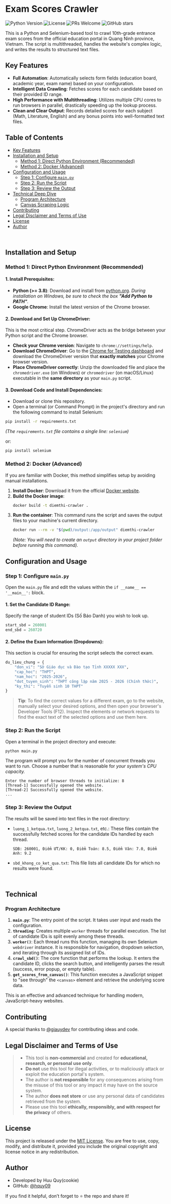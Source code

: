 # Exam Scores Crawler
![Python Version](https://img.shields.io/badge/Python-3.8+-blue.svg)
![License](https://img.shields.io/badge/License-MIT-green.svg)
![PRs Welcome](https://img.shields.io/badge/PRs-welcome-brightgreen.svg)
![GitHub stars](https://img.shields.io/github/stars/hquy09/exam-crawler?style=social)

This is a Python and Selenium-based tool to crawl 10th-grade entrance exam scores from the official education portal in Quang Ninh province, Vietnam. The script is multithreaded, handles the website's complex logic, and writes the results to structured text files.


## Key Features

  - **Full Automation**: Automatically selects form fields (education board, academic year, exam name) based on your configuration.
  - **Intelligent Data Crawling**: Fetches scores for each candidate based on their provided ID range.
  - **High Performance with Multithreading**: Utilizes multiple CPU cores to run browsers in parallel, drastically speeding up the lookup process.
  - **Clean and Clear Output**: Records detailed scores for each subject (Math, Literature, English) and any bonus points into well-formatted text files.

## Table of Contents

  - [Key Features](https://www.google.com/search?q=%23key-features)
  - [Installation and Setup](https://www.google.com/search?q=%23installation-and-setup)
      - [Method 1: Direct Python Environment (Recommended)](https://www.google.com/search?q=%23method-1-direct-python-environment-recommended)
      - [Method 2: Docker (Advanced)](https://www.google.com/search?q=%23method-2-docker-advanced)
  - [Configuration and Usage](https://www.google.com/search?q=%23configuration-and-usage)
      - [Step 1: Configure `main.py`](https://www.google.com/search?q=%23step-1-configure-mainpy)
      - [Step 2: Run the Script](https://www.google.com/search?q=%23step-2-run-the-script)
      - [Step 3: Review the Output](https://www.google.com/search?q=%23step-3-review-the-output)
  - [Technical Deep Dive](https://www.google.com/search?q=%23technical-deep-dive)
      - [Program Architecture](https://www.google.com/search?q=%23program-architecture)
      - [Canvas Scraping Logic](https://www.google.com/search?q=%23canvas-scraping-logic)
  - [Contributing](https://www.google.com/search?q=%23contributing)
  - [Legal Disclaimer and Terms of Use](https://www.google.com/search?q=%23legal-disclaimer-and-terms-of-use)
  - [License](https://www.google.com/search?q=%23license)
  - [Author](https://www.google.com/search?q=%23author)

<br>

## Installation and Setup

### Method 1: Direct Python Environment (Recommended)

#### 1\. Install Prerequisites:

  - **Python (\>= 3.8)**: Download and install from [python.org](https://www.python.org/).
    *During installation on Windows, be sure to check the box **"Add Python to PATH"**.*
  - **Google Chrome**: Install the latest version of the Chrome browser.

#### 2\. Download and Set Up ChromeDriver:

This is the most critical step. ChromeDriver acts as the bridge between your Python script and the Chrome browser.

  - **Check your Chrome version**: Navigate to `chrome://settings/help`.
  - **Download ChromeDriver**: Go to the [Chrome for Testing dashboard](https://googlechromelabs.github.io/chrome-for-testing/) and download the ChromeDriver version that **exactly matches** your Chrome browser version.
  - **Place ChromeDriver correctly**: Unzip the downloaded file and place the `chromedriver.exe` (on Windows) or `chromedriver` (on macOS/Linux) executable in the **same directory** as your `main.py` script.

#### 3\. Download Code and Install Dependencies:

  - Download or clone this repository.
  - Open a terminal (or Command Prompt) in the project's directory and run the following command to install Selenium:

<!-- end list -->

```bash
pip install -r requirements.txt
```

*(The `requirements.txt` file contains a single line: `selenium`)*

or:

 ```bash
pip install selenium
```

### Method 2: Docker (Advanced)

If you are familiar with Docker, this method simplifies setup by avoiding manual installations.

1.  **Install Docker**: Download it from the official [Docker website](https://www.docker.com/).
2.  **Build the Docker image**:
    ```bash
    docker build -t diemthi-crawler .
    ```
3.  **Run the container**: This command runs the script and saves the output files to your machine's current directory.
    ```bash
    docker run --rm -v "$(pwd)/output:/app/output" diemthi-crawler
    ```
    *(Note: You will need to create an `output` directory in your project folder before running this command).*

## Configuration and Usage

### Step 1: Configure `main.py`

Open the `main.py` file and edit the values within the `if __name__ == '__main__':` block.

#### 1\. Set the Candidate ID Range:

Specify the range of student IDs (Số Báo Danh) you wish to look up.

```python
start_sbd = 260001
end_sbd = 260720
```

#### 2\. Define the Exam Information (Dropdowns):

This section is crucial for ensuring the script selects the correct exam.

```python
du_lieu_chung = {
    "don_vi": "Sở Giáo dục và Đào tạo Tỉnh XXXXX XXX",
    "cap_hoc": "THPT",
    "nam_hoc": "2025-2026",
    "dot_tuyen_sinh": "THPT công lập năm 2025 - 2026 (Chính thức)",
    "ky_thi": "Tuyển sinh 10 THPT"
}
```

> **Tip**: To find the correct values for a different exam, go to the website, manually select your desired options, and then open your browser's Developer Tools (F12). Inspect the elements or network requests to find the exact text of the selected options and use them here.

### Step 2: Run the Script

Open a terminal in the project directory and execute:

```bash
python main.py
```

The program will prompt you for the number of concurrent threads you want to run. Choose a number that is reasonable for *your system's CPU capacity.*

```
Enter the number of browser threads to initialize: 8
[Thread-1] Successfully opened the website.
[Thread-2] Successfully opened the website.
...
```

### Step 3: Review the Output

The results will be saved into text files in the root directory:

  * `luong_1_ketqua.txt`, `luong_2_ketqua.txt`, etc.: These files contain the successfully fetched scores for the candidate IDs handled by each thread.
    ```
    SDB: 260001, Điểm ƯT/KK: 0, Điểm Toán: 8.5, Điểm Văn: 7.0, Điểm Anh: 9.2
    ```
  * `sbd_khong_co_ket_qua.txt`: This file lists all candidate IDs for which no results were found.

<br>

## Technical 

### Program Architecture

1.  **`main.py`**: The entry point of the script. It takes user input and reads the configuration.
2.  **`threading`**: Creates multiple `worker` threads for parallel execution. The list of candidate IDs is split evenly among these threads.
3.  **`worker()`**: Each thread runs this function, managing its own Selenium `webdriver` instance. It is responsible for navigation, dropdown selection, and iterating through its assigned list of IDs.
4.  **`crawl_sbd()`**: The core function that performs the lookup. It enters the candidate ID, clicks the search button, and intelligently parses the result (success, error popup, or empty table).
5.  **`get_scores_from_canvas()`**: This function executes a JavaScript snippet to "see through" the `<canvas>` element and retrieve the underlying score data.

This is an effective and advanced technique for handling modern, JavaScript-heavy websites.


## Contributing

A special thanks to [@giauydev](https://github.com/giauydev) for contributing ideas and code.



## Legal Disclaimer and Terms of Use

>   - This tool is **non-commercial** and created for **educational, research, or personal use only**.
>   - **Do not** use this tool for illegal activities, or to maliciously attack or exploit the education portal's system.
>   - The author is **not responsible** for any consequences arising from the misuse of this tool or any impact it may have on the source system.
>   - The author **does not store** or use any personal data of candidates retrieved from the system.
>   - Please use this tool **ethically, responsibly, and with respect for the privacy** of others.


## License

This project is released under the [MIT License](https://opensource.org/licenses/MIT). You are free to use, copy, modify, and distribute it, provided you include the original copyright and license notice in any redistribution.


## Author

  - Developed by Huu Quy(cookie)
  - GitHub: [@hquy09](https://github.com/hquy09)

If you find it helpful, don’t forget to ⭐ the repo and share it!
